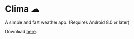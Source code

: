 # Clima ☁
A simple and fast weather app. (Requires Android 8.0 or later)

Download [here](https://github.com/PrestoSole/clima/releases).
